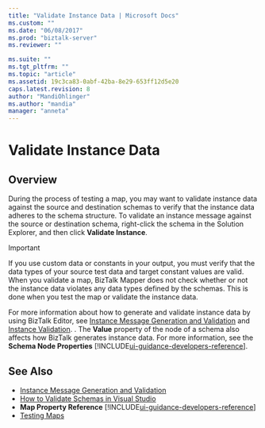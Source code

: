 ```yaml
---
title: "Validate Instance Data | Microsoft Docs"
ms.custom: ""
ms.date: "06/08/2017"
ms.prod: "biztalk-server"
ms.reviewer: ""

ms.suite: ""
ms.tgt_pltfrm: ""
ms.topic: "article"
ms.assetid: 19c3ca83-0abf-42ba-8e29-653ff12d5e20
caps.latest.revision: 8
author: "MandiOhlinger"
ms.author: "mandia"
manager: "anneta"
---
```


# Validate Instance Data

## Overview
During the process of testing a map, you may want to validate instance data against the source and destination schemas to verify that the instance data adheres to the schema structure. To validate an instance message against the source or destination schema, right-click the schema in the Solution Explorer, and then click **Validate Instance**.  
  
> [!IMPORTANT]
>  If you use custom data or constants in your output, you must verify that the data types of your source test data and target constant values are valid. When you validate a map, BizTalk Mapper does not check whether or not the instance data violates any data types defined by the schemas. This is done when you test the map or validate the instance data.  
  
 For more information about how to generate and validate instance data by using BizTalk Editor, see [Instance Message Generation and Validation](../core/instance-message-generation-and-validation.md) and [Instance Validation](../core/instance-validation.md). . The **Value** property of the node of a schema also affects how BizTalk generates instance data. For more information, see the **Schema Node Properties** [!INCLUDE[ui-guidance-developers-reference](../includes/ui-guidance-developers-reference.md)].
  
## See Also  
-  [Instance Message Generation and Validation](../core/instance-message-generation-and-validation.md)   
-  [How to Validate Schemas in Visual Studio](../core/how-to-validate-schemas-in-visual-studio.md)   
-  **Map Property Reference** [!INCLUDE[ui-guidance-developers-reference](../includes/ui-guidance-developers-reference.md)]  
-  [Testing Maps](../core/testing-maps.md)